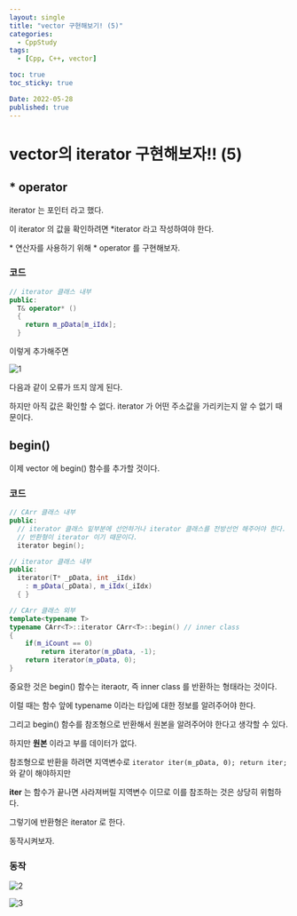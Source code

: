 ```yaml
---
layout: single
title: "vector 구현해보기! (5)"
categories:
  - CppStudy
tags:
  - [Cpp, C++, vector]

toc: true
toc_sticky: true

Date: 2022-05-28
published: true
---
```


# vector의 iterator 구현해보자!! (5)

## * operator
iterator 는 포인터 라고 했다.

이 iterator 의 값을 확인하려면 \*iterator 라고 작성하여야 한다.

\* 연산자를 사용하기 위해 \* operator 를 구현해보자.

### 코드

```cpp
// iterator 클래스 내부
public:
  T& operator* ()
  {
    return m_pData[m_iIdx];
  }
```

이렇게 추가해주면

![1](https://user-images.githubusercontent.com/87271529/170824103-c06dcf2f-1c0f-45b3-b239-110cb619956d.png)

다음과 같이 오류가 뜨지 않게 된다.

하지만 아직 값은 확인할 수 없다. iterator 가 어떤 주소값을 가리키는지 알 수 없기 때문이다.

## begin()

이제 vector 에 begin() 함수를 추가할 것이다.

### 코드

```cpp
// CArr 클래스 내부
public:
  // iterator 클래스 밑부분에 선언하거나 iterator 클래스를 전방선언 해주어야 한다.
  // 반환형이 iterator 이기 때문이다.
  iterator begin();

// iterator 클래스 내부
public:
  iterator(T* _pData, int _iIdx)
    : m_pData(_pData), m_iIdx(_iIdx)
  { }

// CArr 클래스 외부
template<typename T>
typename CArr<T>::iterator CArr<T>::begin() // inner class 
{
    if(m_iCount == 0)
        return iterator(m_pData, -1);
    return iterator(m_pData, 0);
}
```

중요한 것은 begin() 함수는 iteraotr, 즉 inner class 를 반환하는 형태라는 것이다.

이럴 때는 함수 앞에 typename 이라는 타입에 대한 정보를 알려주어야 한다.

그리고 begin() 함수를 참조형으로 반환해서 원본을 알려주어야 한다고 생각할 수 있다.

하지만 **원본** 이라고 부를 데이터가 없다.

참조형으로 반환을 하려면 지역변수로 `iterator iter(m_pData, 0); return iter;` 와 같이 해야하지만

**iter** 는 함수가 끝나면 사라져버릴 지역변수 이므로 이를 참조하는 것은 상당히 위험하다.

그렇기에 반환형은 iterator 로 한다.

동작시켜보자.

### 동작

![2](https://user-images.githubusercontent.com/87271529/170826431-0b1d5f4f-0c25-4261-bbdf-1be3b0fbad68.png)

![3](https://user-images.githubusercontent.com/87271529/170826437-20339302-b4e5-494e-812d-548d7f0a502f.png)

